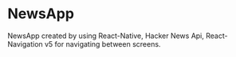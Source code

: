# NewsApp

NewsApp created by using React-Native, Hacker News Api, React-Navigation v5 for navigating between screens.

